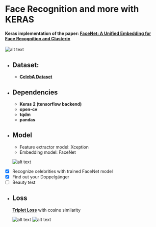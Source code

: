 # Face Recognition and more with KERAS

#### Keras implementation of the paper: [FaceNet: A Unified Embedding for Face Recognition and Clusterin](https://arxiv.org/abs/1503.03832)

![alt text](https://github.com/Golbstein/keras-face-recognition/blob/master/assets/face_reco.JPG)


* ## Dataset: 
  - **[CelebA Dataset](http://mmlab.ie.cuhk.edu.hk/projects/CelebA.html)**

* ## Dependencies
  - **Keras 2 (tensorflow backend)**
  - **open-cv**
  - **tqdm**
  - **pandas**
  
* ## Model
  - Feature extractor model: Xception
  - Embedding model: FaceNet
  
  ![alt text](https://github.com/Golbstein/keras-face-recognition/blob/master/assets/openface.jpg)

  
- [x] Recognize celebrities with trained FaceNet model
- [x] Find out your Doppelgänger
- [ ] Beauty test

* ## Loss
  **[Triplet Loss](https://towardsdatascience.com/lossless-triplet-loss-7e932f990b24)** with cosine similarity
  
  ![alt text](https://github.com/Golbstein/keras-face-recognition/blob/master/assets/obama.png)
  ![alt text](https://github.com/Golbstein/keras-face-recognition/blob/master/assets/loss.JPG)
